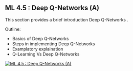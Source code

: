 ## ML 4.5 : Deep Q-Networks (A)

This section provides a brief introduction Deep Q-Networks
.

Outline:

- Basics of Deep Q-Networks
- Steps in implementing Deep Q-Networks 
- Examplatory explaination
- Q-Learning Vs Deep Q-Networks

[![ML 4.5 : Deep Q-Networks (A)](https://github.com/riyasai22/winter-of-contributing/blob/1ca26975f097c36b7369efdd0becd489800681e6/Machine_Learning/Reinforcement_Learning/Assets/Deep%20Q-Networks.png)](https://drive.google.com/file/d/1xE55wk91y-b4vQL5TZ2TEDVlqXaKAGrT/view?usp=sharing "Deep Q-Networks")
